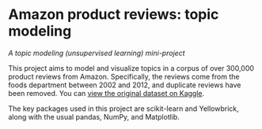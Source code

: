 # Amazon product reviews: topic modeling
_A topic modeling (unsupervised learning) mini-project_

This project aims to model and visualize topics in a corpus of over 300,000 product reviews from Amazon. Specifically, the reviews come from the foods department between 2002 and 2012, and duplicate reviews have been removed. You can [view the original dataset on Kaggle](https://www.kaggle.com/snap/amazon-fine-food-reviews).

The key packages used in this project are scikit-learn and Yellowbrick, along with the usual pandas, NumPy, and Matplotlib.
